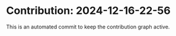 # Contribution: 2024-12-16-22-56
This is an automated commit to keep the contribution graph active.
